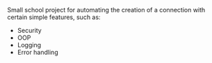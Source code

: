 Small school project for automating the creation of a connection with certain simple features, such as:
- Security
- OOP
- Logging
- Error handling
